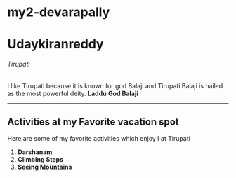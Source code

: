 # my2-devarapally
# Udaykiranreddy
###### Tirupati
I like Tirupati because it is known for god Balaji and Tirupati Balaji is hailed as the most powerful deity.
**Laddu**
**God Balaji**

---
## Activities at my Favorite vacation spot

Here are some of my favorite activities which enjoy I at Tirupati

1. **Darshanam**
2. **Climbing Steps**
3. **Seeing Mountains**